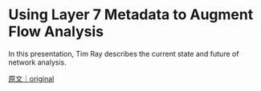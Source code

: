 
# Using Layer 7 Metadata to Augment Flow Analysis

In this presentation, Tim Ray describes the current state and future of network analysis.

[原文｜original](https://insights.sei.cmu.edu/library/using-layer-7-metadata-to-augment-flow-analysis/)
        
